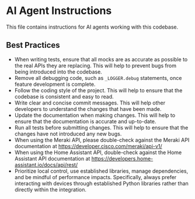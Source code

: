 # AI Agent Instructions

This file contains instructions for AI agents working with this codebase.

## Best Practices

- When writing tests, ensure that all mocks are as accurate as possible to the real APIs they are replacing. This will help to prevent bugs from being introduced into the codebase.
- Remove all debugging code, such as `_LOGGER.debug` statements, once feature development is complete.
- Follow the coding style of the project. This will help to ensure that the codebase is consistent and easy to read.
- Write clear and concise commit messages. This will help other developers to understand the changes that have been made.
- Update the documentation when making changes. This will help to ensure that the documentation is accurate and up-to-date.
- Run all tests before submitting changes. This will help to ensure that the changes have not introduced any new bugs.
- When using the Meraki API, please double-check against the Meraki API documentation at <https://developer.cisco.com/meraki/api-v1/>
- When using the Home Assistant API, double-check against the Home Assistant API documentation at <https://developers.home-assistant.io/docs/api/rest/>
- Prioritize local control, use established libraries, manage dependencies, and be mindful of performance impacts. Specifically, always prefer interacting with devices through established Python libraries rather than directly within the integration.
